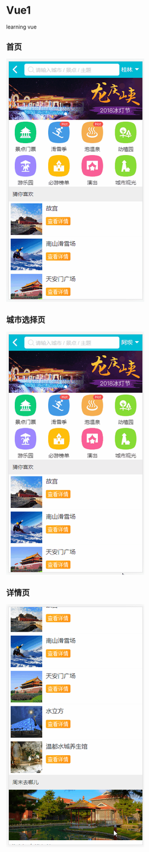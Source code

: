 # Vue1
learning vue
## 首页
<!-- 图片 -->
![img1](https://github.com/w1013522624/Vue1/blob/master/static/img/home.gif "首页")




## 城市选择页
![img2](https://github.com/w1013522624/Vue1/blob/master/static/img/city.gif "城市选择页")


## 详情页
![img3](https://github.com/w1013522624/Vue1/blob/master/static/img/detail.gif "详情页")










